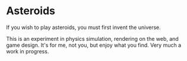 # Asteroids

If you wish to play asteroids, you must first invent the universe.

This is an experiment in physics simulation, rendering on the web, and game
design. It's for me, not you, but enjoy what you find. Very much a work in
progress.
